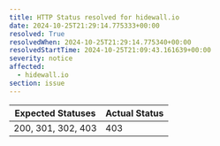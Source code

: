 ```yaml
---
title: HTTP Status resolved for hidewall.io
date: 2024-10-25T21:29:14.775333+00:00
resolved: True
resolvedWhen: 2024-10-25T21:29:14.775340+00:00
resolvedStartTime: 2024-10-25T21:09:43.161639+00:00
severity: notice
affected:
  - hidewall.io
section: issue
---
```


| Expected Statuses | Actual Status  |
|-------------------|----------------|
| 200, 301, 302, 403 | 403 |

